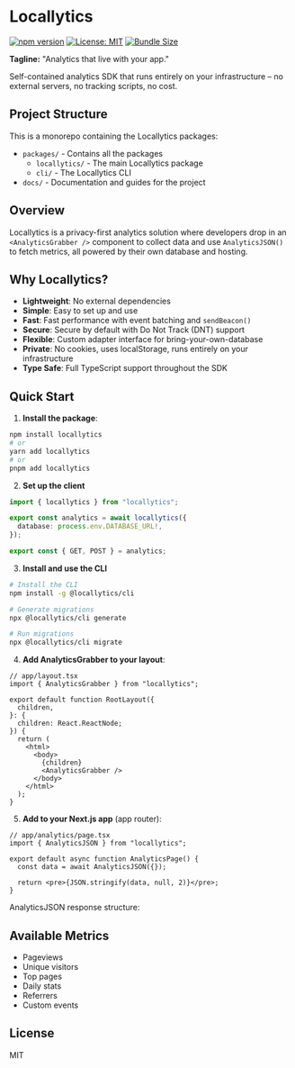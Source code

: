 # Locallytics

[![npm version](https://img.shields.io/npm/v/locallytics.svg)](https://www.npmjs.com/package/locallytics)
[![License: MIT](https://img.shields.io/badge/License-MIT-blue.svg)](https://opensource.org/licenses/MIT)
[![Bundle Size](https://img.shields.io/bundlephobia/minzip/locallytics)](https://bundlephobia.com/package/locallytics)

**Tagline:** "Analytics that live with your app."

Self-contained analytics SDK that runs entirely on your infrastructure – no external servers, no tracking scripts, no cost.

## Project Structure

This is a monorepo containing the Locallytics packages:

- `packages/` - Contains all the packages
  - `locallytics/` - The main Locallytics package
  - `cli/` - The Locallytics CLI
- `docs/` - Documentation and guides for the project

## Overview

Locallytics is a privacy-first analytics solution where developers drop in an `<AnalyticsGrabber />` component to collect data and use `AnalyticsJSON()` to fetch metrics, all powered by their own database and hosting.

## Why Locallytics?

- **Lightweight**: No external dependencies
- **Simple**: Easy to set up and use
- **Fast**: Fast performance with event batching and `sendBeacon()`
- **Secure**: Secure by default with Do Not Track (DNT) support
- **Flexible**: Custom adapter interface for bring-your-own-database
- **Private**: No cookies, uses localStorage, runs entirely on your infrastructure
- **Type Safe**: Full TypeScript support throughout the SDK

## Quick Start

1. **Install the package**:

```bash
npm install locallytics
# or
yarn add locallytics
# or
pnpm add locallytics
```

2. **Set up the client**

```ts
import { locallytics } from "locallytics";

export const analytics = await locallytics({
  database: process.env.DATABASE_URL!,
});

export const { GET, POST } = analytics;
```

3.  **Install and use the CLI**

```bash
# Install the CLI
npm install -g @locallytics/cli

# Generate migrations
npx @locallytics/cli generate

# Run migrations
npx @locallytics/cli migrate
```

4. **Add AnalyticsGrabber to your layout**:

```tsx
// app/layout.tsx
import { AnalyticsGrabber } from "locallytics";

export default function RootLayout({
  children,
}: {
  children: React.ReactNode;
}) {
  return (
    <html>
      <body>
        {children}
        <AnalyticsGrabber />
      </body>
    </html>
  );
}
```

5. **Add to your Next.js app** (app router):

```tsx
// app/analytics/page.tsx
import { AnalyticsJSON } from "locallytics";

export default async function AnalyticsPage() {
  const data = await AnalyticsJSON({});

  return <pre>{JSON.stringify(data, null, 2)}</pre>;
}
```

AnalyticsJSON response structure:

## Available Metrics

- Pageviews
- Unique visitors
- Top pages
- Daily stats
- Referrers
- Custom events

## License

MIT
